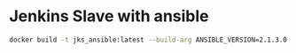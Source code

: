 # Jenkins Slave with ansible

```bash
docker build -t jks_ansible:latest --build-arg ANSIBLE_VERSION=2.1.3.0 .
```
